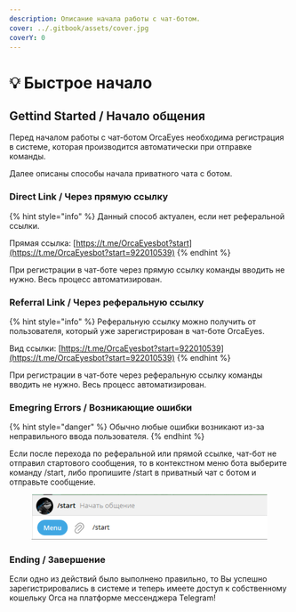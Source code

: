 ```yaml
---
description: Описание начала работы с чат-ботом.
cover: ../.gitbook/assets/cover.jpg
coverY: 0
---
```


# 💡 Быстрое начало

## Gettind Started / Начало общения

Перед началом работы с чат-ботом OrcaEyes необходима регистрация в системе, которая производится автоматически при отправке команды.&#x20;

Далее описаны способы начала приватного чата с ботом.

### Direct Link / Через прямую ссылку

{% hint style="info" %}
Данный способ актуален, если нет реферальной ссылки.

Прямая ссылка: [https://t.me/OrcaEyesbot?start](https://t.me/OrcaEyesbot?start=922010539)
{% endhint %}

При регистрации в чат-боте через прямую ссылку команды вводить не нужно. Весь процесс автоматизирован.

### Referral Link / Через реферальную ссылку

{% hint style="info" %}
Реферальную ссылку можно получить от пользователя, который уже зарегистрирован в чат-боте OrcaEyes.&#x20;

Вид ссылки: [https://t.me/OrcaEyesbot?start=922010539](https://t.me/OrcaEyesbot?start=922010539)
{% endhint %}

При регистрации в чат-боте через реферальную ссылку команды вводить не нужно. Весь процесс автоматизирован.

### Emegring Errors / Возникающие ошибки

{% hint style="danger" %}
Обычно любые ошибки возникают из-за неправильного ввода пользователя.
{% endhint %}

Если после перехода по реферальной или прямой ссылке, чат-бот не отправил стартового сообщения, то в контекстном меню бота выберите команду /start, либо пропишите /start в приватный чат с ботом и отправьте сообщение.&#x20;

<figure><img src="../.gitbook/assets/start_command.png" alt=""><figcaption></figcaption></figure>

### Ending / Завершение

Если одно из действий было выполнено правильно, то Вы успешно зарегистрировались в системе и теперь имеете доступ к собственному кошельку Orca на платформе мессенджера Telegram!
